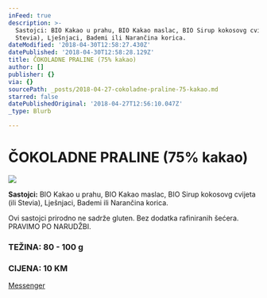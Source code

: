 ```yaml
---
inFeed: true
description: >-
  Sastojci: BIO Kakao u prahu, BIO Kakao maslac, BIO Sirup kokosovg cvijeta (ili
  Stevia), Lješnjaci, Bademi ili Narančina korica. 
dateModified: '2018-04-30T12:58:27.430Z'
datePublished: '2018-04-30T12:58:28.129Z'
title: ČOKOLADNE PRALINE (75% kakao)
author: []
publisher: {}
via: {}
sourcePath: _posts/2018-04-27-cokoladne-praline-75-kakao.md
starred: false
datePublishedOriginal: '2018-04-27T12:56:10.047Z'
_type: Blurb

---
```

# ČOKOLADNE PRALINE (75% kakao)
![](https://the-grid-user-content.s3-us-west-2.amazonaws.com/ced94865-429f-4e18-bbf7-554f50655176.jpg)

**Sastojci:** BIO Kakao u prahu, BIO Kakao maslac, BIO Sirup kokosovg cvijeta (ili Stevia), Lješnjaci, Bademi ili Narančina korica. 

Ovi sastojci prirodno ne sadrže gluten. Bez dodatka rafiniranih šećera. PRAVIMO PO NARUDŽBI.

### TEŽINA: 80 - 100 g

### CIJENA: 10 KM
[Messenger][0]

[0]: https://www.messenger.com/t/greenday.kolaci.peciva